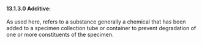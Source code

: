 #### 13.1.3.0 Additive:

As used here, refers to a substance generally a chemical that has been added to a specimen collection tube or container to prevent degradation of one or more constituents of the specimen.
